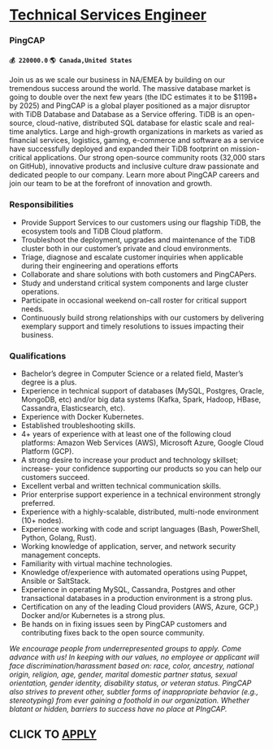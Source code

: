 # [Technical Services Engineer](https://www.remotewlb.com/apply/technical-services-engineer-47081)  
### PingCAP  
#### `💰 220000.0` `🌎 Canada,United States`  

Join us as we scale our business in NA/EMEA by building on our tremendous success around the world. The massive database market is going to double over the next few years (the IDC estimates it to be $119B+ by 2025) and PingCAP is a global player positioned as a major disruptor with TiDB Database and Database as a Service offering. TiDB is an open-source, cloud-native, distributed SQL database for elastic scale and real-time analytics. Large and high-growth organizations in markets as varied as financial services, logistics, gaming, e-commerce and software as a service have successfully deployed and expanded their TiDB footprint on mission-critical applications. Our strong open-source community roots (32,000 stars on GitHub), innovative products and inclusive culture draw passionate and dedicated people to our company. Learn more about PingCAP careers and join our team to be at the forefront of innovation and growth.

### Responsibilities

  * Provide Support Services to our customers using our flagship TiDB, the ecosystem tools and TiDB Cloud platform.
  * Troubleshoot the deployment, upgrades and maintenance of the TiDB cluster both in our customer’s private and cloud environments.
  * Triage, diagnose and escalate customer inquiries when applicable during their engineering and operations efforts
  * Collaborate and share solutions with both customers and PingCAPers.
  * Study and understand critical system components and large cluster operations.
  * Participate in occasional weekend on-call roster for critical support needs.
  * Continuously build strong relationships with our customers by delivering exemplary support and timely resolutions to issues impacting their business.

### Qualifications

  * Bachelor’s degree in Computer Science or a related field, Master’s degree is a plus.
  * Experience in technical support of databases (MySQL, Postgres, Oracle, MongoDB, etc) and/or big data systems (Kafka, Spark, Hadoop, HBase, Cassandra, Elasticsearch, etc).
  * Experience with Docker Kubernetes.
  * Established troubleshooting skills. 
  * 4+ years of experience with at least one of the following cloud platforms: Amazon Web Services (AWS), Microsoft Azure, Google Cloud Platform (GCP).
  * A strong desire to increase your product and technology skillset; increase- your confidence supporting our products so you can help our customers succeed. 
  * Excellent verbal and written technical communication skills.
  * Prior enterprise support experience in a technical environment strongly preferred.
  * Experience with a highly-scalable, distributed, multi-node environment (10+ nodes).
  * Experience working with code and script languages (Bash, PowerShell, Python, Golang, Rust).
  * Working knowledge of application, server, and network security management concepts. 
  * Familiarity with virtual machine technologies.
  * Knowledge of/experience with automated operations using Puppet, Ansible or SaltStack.
  * Experience in operating MySQL, Cassandra, Postgres and other transactional databases in a production environment is a strong plus.
  * Certification on any of the leading Cloud providers (AWS, Azure, GCP,) Docker and/or Kubernetes is a strong plus.
  * Be hands on in fixing issues seen by PingCAP customers and contributing fixes back to the open source community.

 _We encourage people from underrepresented groups to apply. Come advance with us! In keeping with our values, no employee or applicant will face discrimination/harassment based on: race, color, ancestry, national origin, religion, age, gender, marital domestic partner status, sexual orientation, gender identity, disability status, or veteran status. PingCAP also strives to prevent other, subtler forms of inappropriate behavior (e.g., stereotyping) from ever gaining a foothold in our organization. Whether blatant or hidden, barriers to success have no place at PIngCAP._

  
## CLICK TO [APPLY](https://www.remotewlb.com/apply/technical-services-engineer-47081)


